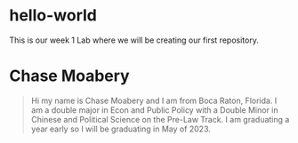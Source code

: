 # hello-world
This is our week 1 Lab where we will be creating our first repository. 
# Chase Moabery 
> Hi my name is Chase Moabery and I am from Boca Raton, Florida. 
> I am a double major in Econ and Public Policy with a Double Minor in Chinese and Political Science on the Pre-Law Track. 
> I am graduating a year early so I will be graduating in May of 2023. 
> 
